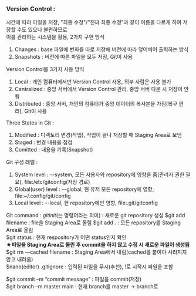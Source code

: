 ### Version Control : 
시간에 따라 파일을 저장, "최종 수정"/"진짜 최종 수정"과 같이 이름을 다르게 하여 저장할 수도 있으나 불편하므로  
이를 관리하는 시스템을 활용, 2가지 구현 방식
1. Changes : base 파일에 변화를 따로 저장해 버전에 따라 덮어씌어 출력하는 방식  
2. Snapshots : 버전에 따른 파일을 모두 저장, Git이 사용  

Version Control를 3가지 사용 방식
1. Local : 개인 컴퓨터에서만 Version Control 사용, 외부 사람은 사용 불가
2. Centralized : 중앙 서버에서 Version Control 관리, 중앙 서버 다운 시 저장이 안 됨
3. Distributed : 중앙 서버, 개인의 컴퓨터가 중앙 데이터의 복사본을 가짐(복구 편리), Git이 사용  

Three States in Git : 
1. Modified : 디렉토리 변경(작업), 작업이 끝나 저장할 때 Staging Area로 보냄
2. Staged : 변경 내용을 점검
3. Comitted : 내용을 기록(Snapshot)

Git 구성 레벨 : 
1. System level : --system, 모든 사용자와 repository에 영향을 줌(관리자 권한 필요), file:/etc/gitconfig(저장 경로)
2. Global(user) level : --global, 현 유저 모든 repository에 영향, file:~/.config/git/config
3. Local level : --local, 현 repository에만 영향, file:.git/gitconfig
 
Git command :
 $git init($는 명령어라는 의미) : 새로운 git repository 생성
 $git add filename : file을 Staging Area로 올림 
 $git add . : 모든 repository를 Staging Area로 올림  
 $git status : 현재 respository가 어떤 status인지 확인  
 **★파일을 Staging Area로 올린 후 commit을 하지 않고 수정 시 새로운 파일이 생성됨**  
 $git rm —cached filename : Staging Area에서 내림(cached를 붙여야 사라지지 않고 내려옴)  
 $nano(editor) .gitignore : 입력된 파일을 무시(추천), !로 시작시 파일을 포함  
 
 $git commit –m “commit message” : 파일을 commit(저장)  
 $git branch –m master main : 현재 branch를 master -> branch로  
